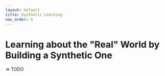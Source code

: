 ```yaml
---
layout: default
title: Synthetic Learning
nav_order: 4
---
```


# Learning about the "Real" World by Building a Synthetic One

=> TODO